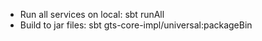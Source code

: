 - Run all services on local: sbt runAll
- Build to jar files: sbt gts-core-impl/universal:packageBin 